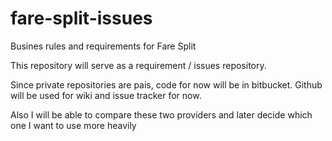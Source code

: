 # fare-split-issues
Busines rules and requirements for Fare Split

This repository will serve as a requirement / issues repository.

Since private repositories are pais, code for now will be in bitbucket. Github will be used for wiki and issue tracker for now.

Also I will be able to compare these two providers and later decide which one I want to use more heavily
